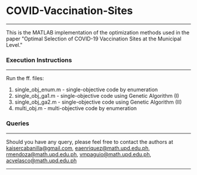# COVID-Vaccination-Sites

*******************************************
This is the MATLAB implementation of the optimization methods used in the paper "Optimal Selection of COVID-19 Vaccination Sites at the Municipal Level."

### Execution Instructions
*******************************************

Run the ff. files:
1. single_obj_enum.m - single-objective code by enumeration
2. single_obj_ga1.m - single-objective code using Genetic Algorithm (I)
3. single_obj_ga2.m - single-objective code using Genetic Algorithm (II)
5. multi_obj.m - multi-objective code by enumeration

### Queries
*******************************************
Should you have any query, please feel free to contact the authors at
kaisercabanilla@gmail.com, eaenriquez@math.upd.edu.ph, rmendoza@math.upd.edu.ph, vmpaguio@math.upd.edu.ph, acvelasco@math.upd.edu.ph
*******************************************
